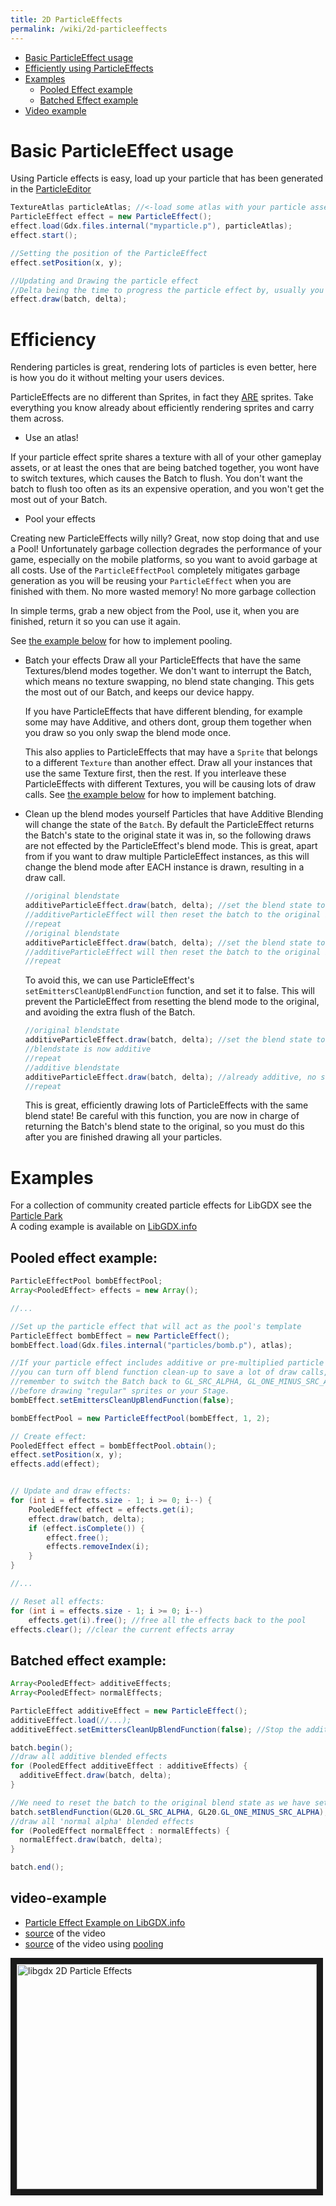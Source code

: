 ```yaml
---
title: 2D ParticleEffects
permalink: /wiki/2d-particleeffects
---
```

* [Basic ParticleEffect usage](#basic-particleeffect-usage)
* [Efficiently using ParticleEffects](#efficiency)
* [Examples](#examples)
  * [Pooled Effect example](#pooled-effect-example)
  * [Batched Effect example](#batched-effect-example)
* [Video example](#video-example)

# Basic ParticleEffect usage
Using Particle effects is easy, load up your particle that has been generated in the [ParticleEditor](https://github.com/libgdx/libgdx/wiki/2D-Particle-Editor)
```java
TextureAtlas particleAtlas; //<-load some atlas with your particle assets in
ParticleEffect effect = new ParticleEffect();
effect.load(Gdx.files.internal("myparticle.p"), particleAtlas);
effect.start();

//Setting the position of the ParticleEffect
effect.setPosition(x, y);

//Updating and Drawing the particle effect
//Delta being the time to progress the particle effect by, usually you pass in Gdx.graphics.getDeltaTime();
effect.draw(batch, delta);

```

# Efficiency
Rendering particles is great, rendering lots of particles is even better, here is how you do it without melting your users devices.

ParticleEffects are no different than Sprites, in fact they [ARE](https://github.com/libgdx/libgdx/blob/master/gdx/src/com/badlogic/gdx/graphics/g2d/ParticleEmitter.java#L98) sprites.  Take everything you know already about efficiently rendering sprites and carry them across.  

 * Use an atlas!
 
 If your particle effect sprite shares a texture with all of your other gameplay assets, or at least the ones that are being batched together, you wont have to switch
 textures, which causes the Batch to flush.  You don't want the batch to flush too often as its an expensive operation, and you won't get the most out of your Batch.

 * Pool your effects

 Creating new ParticleEffects willy nilly? Great, now stop doing that and use a Pool! Unfortunately garbage collection degrades the performance of your game, especially on the mobile platforms, so you want to avoid garbage at all costs.  Use of the `ParticleEffectPool` completely mitigates garbage generation as you will be reusing your `ParticleEffect` when you are finished with them.  No more wasted memory! No more garbage collection

 In simple terms, grab a new object from the Pool, use it, when you are finished, return it so you can use it again.

 See [the example below](#pooled-effect-example) for how to implement pooling.
 
* Batch your effects
  Draw all your ParticleEffects that have the same Textures/blend modes together.  We don't want to interrupt the Batch, which means no texture swapping, no blend state changing. This gets the most out of our Batch, and keeps our device happy.

  If you have ParticleEffects that have different blending, for example some may have Additive, and others dont, group them together when you draw so you only swap the blend mode once.

  This also applies to ParticleEffects that may have a `Sprite` that belongs to a different `Texture` than another effect.  Draw all your instances that use the same Texture first, then the rest.  If you interleave these ParticleEffects with different Textures, you will be causing lots of draw calls.
  See [the example below](#batched-effect-example) for how to implement batching.

* Clean up the blend modes yourself
  Particles that have Additive Blending will change the state of the `Batch`. By default the ParticleEffect returns the Batch's state to the original state it was in, so the following draws are not effected by the ParticleEffect's blend mode.  This is great, apart from if you want to draw multiple ParticleEffect instances, as this will change the blend mode after EACH instance is drawn, resulting in a draw call.

  ```java
  //original blendstate
  additiveParticleEffect.draw(batch, delta); //set the blend state to additive, (flushes the batch)
  //additiveParticleEffect will then reset the batch to the original blend state (flushes the batch)
  //repeat
  //original blendstate
  additiveParticleEffect.draw(batch, delta); //set the blend state to additive, (flushes the batch)
  //additiveParticleEffect will then reset the batch to the original blend state (flushes the batch)
  //repeat
  ```

  To avoid this, we can use ParticleEffect's `setEmittersCleanUpBlendFunction` function, and set it to false.  This will prevent the ParticleEffect from resetting the blend mode to the original, and avoiding the extra flush of the Batch.

  ```java
  //original blendstate
  additiveParticleEffect.draw(batch, delta); //set the blend state to additive, (flushes the batch)
  //blendstate is now additive
  //repeat
  //additive blendstate
  additiveParticleEffect.draw(batch, delta); //already additive, no state change (no flush)
  //repeat
  ```

  This is great, efficiently drawing lots of ParticleEffects with the same blend state! Be careful with this function, you are now in charge of returning the Batch's blend state to the original, so you must do this after you are finished drawing all your particles.

# Examples

For a collection of community created particle effects for LibGDX see the [Particle Park](https://github.com/raeleus/Particle-Park)<br/>
A coding example is available on [LibGDX.info](https://libgdx.info/particleeffect/)

## Pooled effect example:
```java
ParticleEffectPool bombEffectPool;
Array<PooledEffect> effects = new Array();

//...

//Set up the particle effect that will act as the pool's template
ParticleEffect bombEffect = new ParticleEffect();
bombEffect.load(Gdx.files.internal("particles/bomb.p"), atlas);

//If your particle effect includes additive or pre-multiplied particle emitters
//you can turn off blend function clean-up to save a lot of draw calls, but
//remember to switch the Batch back to GL_SRC_ALPHA, GL_ONE_MINUS_SRC_ALPHA
//before drawing "regular" sprites or your Stage.
bombEffect.setEmittersCleanUpBlendFunction(false);

bombEffectPool = new ParticleEffectPool(bombEffect, 1, 2);

// Create effect:
PooledEffect effect = bombEffectPool.obtain();
effect.setPosition(x, y);
effects.add(effect);


// Update and draw effects:
for (int i = effects.size - 1; i >= 0; i--) {
	PooledEffect effect = effects.get(i);
	effect.draw(batch, delta);
	if (effect.isComplete()) {
		effect.free();
		effects.removeIndex(i);
	}
}

//...

// Reset all effects:
for (int i = effects.size - 1; i >= 0; i--)
    effects.get(i).free(); //free all the effects back to the pool
effects.clear(); //clear the current effects array
```

## Batched effect example:
```java
Array<PooledEffect> additiveEffects;
Array<PooledEffect> normalEffects;

ParticleEffect additiveEffect = new ParticleEffect();
additiveEffect.load(//...);
additiveEffect.setEmittersCleanUpBlendFunction(false); //Stop the additive effect restting the blend state

batch.begin();
//draw all additive blended effects
for (PooledEffect additiveEffect : additiveEffects) {
  additiveEffect.draw(batch, delta);
}

//We need to reset the batch to the original blend state as we have setEmittersCleanUpBlendFunction as false in additiveEffect
batch.setBlendFunction(GL20.GL_SRC_ALPHA, GL20.GL_ONE_MINUS_SRC_ALPHA);
//draw all 'normal alpha' blended effects
for (PooledEffect normalEffect : normalEffects) {
  normalEffect.draw(batch, delta);
}

batch.end();
```

## video-example

  
  * [Particle Effect Example on LibGDX.info](https://libgdx.info/particleeffect/)
  * [source](https://bitbucket.org/dermetfan/somelibgdxtests/src/207cfc0a6123b48200d5cf721df222cbe7faf1be/src/net/dermetfan/someLibgdxTests/screens/ParticleEffectsTutorial.java?at=default) of the video
  * [source](https://bitbucket.org/dermetfan/somelibgdxtests/src/4582a1bf94bded4f30df47b9195d1ae14728b847/src/net/dermetfan/someLibgdxTests/screens/ParticleEffectsTutorial.java?at=default) of the video using [pooling](https://www.youtube.com/watch?v=3OwIiELYa70)

<a href="http://www.youtube.com/watch?feature=player_embedded&v=LCLa-rgR_MA
" target="_blank"><img src="http://img.youtube.com/vi/LCLa-rgR_MA/0.jpg" 
alt="libgdx 2D Particle Effects" width="480" height="360" border="10" /></a>